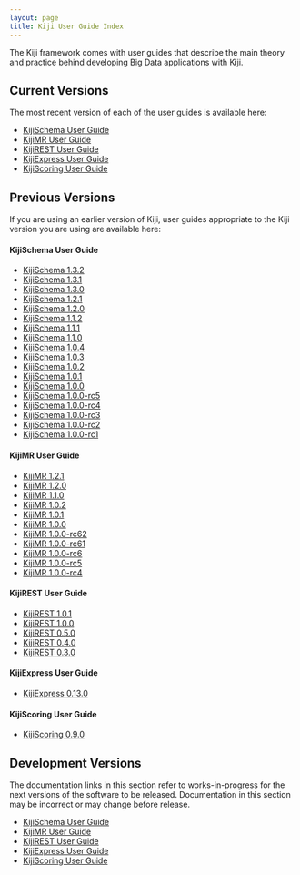 ```yaml
---
layout: page
title: Kiji User Guide Index
---
```


The Kiji framework comes with user guides that describe the main
theory and practice behind developing Big Data applications with Kiji.

## Current Versions
The most recent version of each of the user guides is available here:

* [KijiSchema User Guide]({{site.userguide_url}}/schema/1.3.2/kiji-schema-overview/)
* [KijiMR User Guide]({{site.userguide_url}}/mapreduce/1.2.1/kiji-mr-overview/)
* [KijiREST User Guide]({{site.userguide_url}}/rest/1.0.1/rest-overview/)
* [KijiExpress User Guide]({{site.userguide_url}}/express/0.13.0/express-overview/)
* [KijiScoring User Guide]({{site.userguide_url}}/scoring/0.9.0/what-is-scoring/)

## Previous Versions

If you are using an earlier version of Kiji, user guides appropriate
to the Kiji version you are using are available here:

#### KijiSchema User Guide
* [KijiSchema 1.3.2]({{site.userguide_url}}/schema/1.3.2/kiji-schema-overview/)
* [KijiSchema 1.3.1]({{site.userguide_url}}/schema/1.3.1/kiji-schema-overview/)
* [KijiSchema 1.3.0]({{site.userguide_url}}/schema/1.3.0/kiji-schema-overview/)
* [KijiSchema 1.2.1]({{site.userguide_url}}/schema/1.2.1/kiji-schema-overview/)
* [KijiSchema 1.2.0]({{site.userguide_url}}/schema/1.2.0/kiji-schema-overview/)
* [KijiSchema 1.1.2]({{site.userguide_url}}/schema/1.1.2/kiji-schema-overview/)
* [KijiSchema 1.1.1]({{site.userguide_url}}/schema/1.1.1/kiji-schema-overview/)
* [KijiSchema 1.1.0]({{site.userguide_url}}/schema/1.1.0/kiji-schema-overview/)
* [KijiSchema 1.0.4]({{site.userguide_url}}/schema/1.0.4/kiji-schema-overview/)
* [KijiSchema 1.0.3]({{site.userguide_url}}/schema/1.0.3/kiji-schema-overview/)
* [KijiSchema 1.0.2]({{site.userguide_url}}/schema/1.0.2/kiji-schema-overview/)
* [KijiSchema 1.0.1]({{site.userguide_url}}/schema/1.0.1/kiji-schema-overview/)
* [KijiSchema 1.0.0]({{site.userguide_url}}/schema/1.0.0/kiji-schema-overview/)
* [KijiSchema 1.0.0-rc5]({{site.userguide_url}}/schema/1.0.0-rc5/kiji-schema-overview/)
* [KijiSchema 1.0.0-rc4]({{site.userguide_url}}/schema/1.0.0-rc4/kiji-schema-overview/)
* [KijiSchema 1.0.0-rc3]({{site.userguide_url}}/schema/1.0.0-rc3/kiji-schema-overview/)
* [KijiSchema 1.0.0-rc2]({{site.userguide_url}}/schema/1.0.0-rc2/kiji-schema-overview/)
* [KijiSchema 1.0.0-rc1]({{site.userguide_url}}/schema/1.0.0-rc1/kiji-schema-overview/)

#### KijiMR User Guide
* [KijiMR 1.2.1]({{site.userguide_url}}/mapreduce/1.2.1/kiji-mr-overview/)
* [KijiMR 1.2.0]({{site.userguide_url}}/mapreduce/1.2.0/kiji-mr-overview/)
* [KijiMR 1.1.0]({{site.userguide_url}}/mapreduce/1.1.0/kiji-mr-overview/)
* [KijiMR 1.0.2]({{site.userguide_url}}/mapreduce/1.0.2/kiji-mr-overview/)
* [KijiMR 1.0.1]({{site.userguide_url}}/mapreduce/1.0.1/kiji-mr-overview/)
* [KijiMR 1.0.0]({{site.userguide_url}}/mapreduce/1.0.0/kiji-mr-overview/)
* [KijiMR 1.0.0-rc62]({{site.userguide_url}}/mapreduce/1.0.0-rc62/kiji-mr-overview/)
* [KijiMR 1.0.0-rc61]({{site.userguide_url}}/mapreduce/1.0.0-rc61/kiji-mr-overview/)
* [KijiMR 1.0.0-rc6]({{site.userguide_url}}/mapreduce/1.0.0-rc6/kiji-mr-overview/)
* [KijiMR 1.0.0-rc5]({{site.userguide_url}}/mapreduce/1.0.0-rc5/kiji-mr-overview/)
* [KijiMR 1.0.0-rc4]({{site.userguide_url}}/mapreduce/1.0.0-rc4/kiji-mr-overview/)

#### KijiREST User Guide
* [KijiREST 1.0.1]({{site.userguide_url}}/rest/1.0.1/rest-overview/)
* [KijiREST 1.0.0]({{site.userguide_url}}/rest/1.0.0/rest-overview/)
* [KijiREST 0.5.0]({{site.userguide_url}}/rest/0.5.0/rest-overview/)
* [KijiREST 0.4.0]({{site.userguide_url}}/rest/0.4.0/rest-overview/)
* [KijiREST 0.3.0]({{site.userguide_url}}/rest/0.3.0/rest-overview/)

#### KijiExpress User Guide
* [KijiExpress 0.13.0]({{site.userguide_url}}/express/0.13.0/overview/)

#### KijiScoring User Guide
* [KijiScoring 0.9.0]({{site.userguide_url}}/scoring/0.9.0/what-is-scoring/)

## Development Versions

The documentation links in this section refer to works-in-progress for the next versions
of the software to be released. Documentation in this section may be incorrect or may change
before release.

* [KijiSchema User Guide]({{site.userguide_schema_devel}}/kiji-schema-overview/)
* [KijiMR User Guide]({{site.userguide_mapreduce_devel}}/kiji-mr-overview/)
* [KijiREST User Guide]({{site.userguide_rest_devel}}/rest-overview/)
* [KijiExpress User Guide]({{site.userguide_express_devel}}/overview/)
* [KijiScoring User Guide]({{site.userguide_scoring_devel}}/what-is-scoring/)

